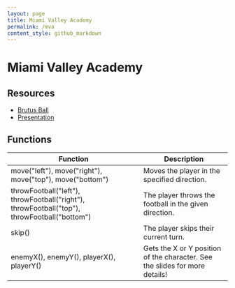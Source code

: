 ```yaml
---
layout: page
title: Miami Valley Academy
permalink: /mva
content_style: github_markdown
---
```


# Miami Valley Academy

## Resources
* [Brutus Ball](https://code4community.github.io/brutus-ball)
* [Presentation](https://docs.google.com/presentation/d/1bJEKBK5DuTTMCsSEQAqrOYNqrNMMLkIx5soiOPenifs/edit?usp=sharing)

## Functions

| Function | Description |
|-----------|-----------|
| move("left"), move("right"), move("top"), move("bottom") |  Moves the player in the specified direction. |
| throwFootball("left"), throwFootball("right"), throwFootball("top"), throwFootball("bottom") | The player throws the football in the given direction. |
| skip() | The player skips their current turn. |
| enemyX(), enemyY(), playerX(), playerY() | Gets the X or Y position of the character.  See the slides for more details! |

